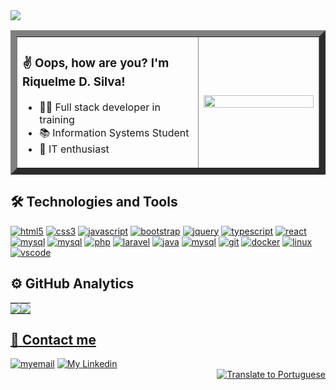 
<img align = "center" src = "https://i.imgur.com/kPjGg76.png">

<div align="left" style="display: inline_block" > 
  <table align="center" width="100%" border="10">
    <tr>
      <td width="60%" >
         <h3>✌ Oops, how are you? I'm Riquelme D. Silva!</h3>
        <ul>
          <li>👨‍💻 Full stack developer in training </li>
          <li>📚 Information Systems Student </li>
          <li>🌱 IT enthusiast </li>
        </ul>
      </td>
      <td width="40%">
        <img  width="100%" src = "https://i2.wp.com/allhtaccess.info/wp-content/uploads/2018/03/programming.gif?fit=1281%2C716&ssl=1">
      </td>
    </tr>
  </table>
</div>

 
<div align="left" style="display: inline_block" > 
  <h2> 🛠 Technologies and Tools </h2>
  <a href="https://www.w3schools.com/html/default.asp" target="_blank"><img src="https://img.shields.io/badge/HTML5-E34F26?style=for-the-badge&logo=html5&logoColor=white" alt="html5"/></a>
  <a href="https://www.w3schools.com/css/" target="_blank"><img src="https://img.shields.io/badge/CSS3-1572B6?style=for-the-badge&logo=css3&logoColor=white" alt="css3"/></a>
  <a href="https://developer.mozilla.org/en-US/docs/Web/JavaScript" target="_blank"><img src="https://img.shields.io/badge/JavaScript-F7DF1E?style=for-the-badge&logo=javascript&logoColor=black" alt="javascript"/></a>
  <a href="https://getbootstrap.com/" target="_blank"><img src="https://img.shields.io/badge/Bootstrap-563D7C?style=for-the-badge&logo=bootstrap&logoColor=white" alt="bootstrap"/></a>
  <a href="https://jquery.com/" target="_blank"><img src="https://img.shields.io/badge/jQuery-0769AD?style=for-the-badge&logo=jquery&logoColor=white" alt="jquery"/></a>
  <a href="https://www.typescriptlang.org/" target="_blank"><img src="https://img.shields.io/badge/TypeScript-007ACC?style=for-the-badge&logo=typescript&logoColor=white" alt="typescript"/></a>
  <a href="https://reactjs.org/" target="_blank"><img src="https://img.shields.io/badge/React-20232A?style=for-the-badge&logo=react&logoColor=61DAFB" alt="react"/></a>
  <a href="https://nodejs.org/en/docs/" target="_blank"><img src="https://img.shields.io/badge/Node.js-339933?style=for-the-badge&logo=nodedotjs&logoColor=white" alt="mysql"/></a>
  <a href="https://expressjs.com/en/4x/api.html#express" target="_blank"><img src="https://img.shields.io/badge/Express.js-000000?style=for-the-badge&logo=express&logoColor=white" alt="mysql"/></a>
  <a href="https://www.php.net/docs.php" target="_blank"><img src="https://img.shields.io/badge/PHP-777BB4?style=for-the-badge&logo=php&logoColor=white" alt="php"/></a>
  <a href="https://laravel.com/" target="_blank"><img src="https://img.shields.io/badge/Laravel-FF2D20?style=for-the-badge&logo=laravel&logoColor=white" alt="laravel"/></a>
  <a href="https://www.oracle.com/java/technologies/javase-documentation.html" target="_blank"><img src="https://img.shields.io/badge/Java-ED8B00?style=for-the-badge&logo=java&logoColor=white" alt="java"/></a>
  <a href="https://www.mysql.com/" target="_blank"><img src="https://img.shields.io/badge/MySQL-005C84?style=for-the-badge&logo=mysql&logoColor=white" alt="mysql"/></a>
  <a href="https://git-scm.com/" target="_blank"><img src="https://img.shields.io/badge/GIT-E44C30?style=for-the-badge&logo=git&logoColor=white" alt="git"/></a>
  <a href="https://docs.docker.com/" target="_blank"><img src="https://img.shields.io/badge/Docker-2CA5E0?style=for-the-badge&logo=docker&logoColor=white" alt="docker"/></a>
  <a href="https://pt.wikipedia.org/wiki/Linux" target="_blank"><img src="https://img.shields.io/badge/Linux-FCC624?style=for-the-badge&logo=linux&logoColor=black" alt="linux"/></a>
  <a href="https://code.visualstudio.com/" target="_blank"><img src="https://img.shields.io/badge/VSCode-333333?style=for-the-badge&logo=Visual%20Studio%20Code&logoColor=21A4F1" alt="vscode"/></a>
</div>


<div align="left">
  <h2> ⚙️ GitHub Analytics </h2>
  <a href="https://github.com/the-riquelme">
    <table>
      <tr>
        <td style="padding: 0; width=50%;">
            <img src="https://github-readme-stats.vercel.app/api/?username=the-riquelme&show_icons=true&title_color=1c6cbf&text_color=246af9&bg_color=00000000&hide_border=true&icon_color=1c6cbf&hide_title=true&count_private=true"/>
        </td>
          <td style="padding: 0; width=50%;">
            <img src="https://github-readme-stats.vercel.app/api/top-langs/?username=the-riquelme&layout=compact&langs_count=7&theme=dark&title_color=1c6cbf&text_color=246af9&bg_color=00000000&hide_border=true&icon_color=00000000&count_private=true"/>
        </td>
      </tr>
    </table>
</div>

  
<div align="left">
  <h2> 👤 Contact me </h2>
  <a href="mailto:riquelmedamiaosilva@gmail.com" target="_blank"><img alt="myemail" src="https://img.shields.io/badge/LinkedIn-0077B5?style=for-the-badge&logo=linkedin&logoColor=white"></a>
  <a href="https://www.linkedin.com/in/riquelme-damiao-silva/" target="_blank"><img alt="My Linkedin" src="https://img.shields.io/badge/Gmail-D14836?style=for-the-badge&logo=gmail&logoColor=white"></a>
</div>
  
<div align="right">
	<a href="https://github.com/the-riquelme/the-riquelme/blob/main/README.pt-br.md" >
		<img src="https://img.shields.io/badge/Lang-pt--BR-blue" alt="Translate to Portuguese"/>
	</a>
</div>
